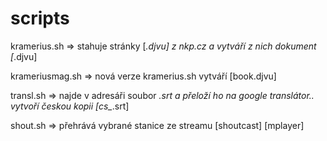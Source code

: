 # scripts

kramerius.sh	 => stahuje stránky [*.djvu] z nkp.cz a vytváří z nich dokument [*.djvu]

krameriusmag.sh	 => nová verze kramerius.sh vytváří [book.djvu]

transl.sh	 => najde v adresáři soubor *.srt a přeloží ho na google translátor..
		    vytvoří českou kopii [cs_*.srt]
            
shout.sh	 => přehrává vybrané stanice ze streamu [shoutcast] [mplayer]

